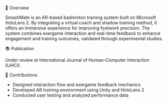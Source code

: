 <div class="section-card">
  <div class="section-title">🧩 Overview</div>
  <p>
    SmashMate is an AR-based badminton training system built on Microsoft HoloLens 2. 
    By integrating a virtual coach and shadow training method, it offers an immersive experience 
    for improving footwork precision. The system combines exergame interaction and real-time feedback 
    to enhance engagement and training outcomes, validated through experimental studies.
  </p>
</div>

<div class="section-card">
  <div class="section-title">📚 Publication</div>
  <p class="pub-item subtle">
    Under review at <span class="pub-venue">International Journal of Human–Computer Interaction (IJHCI)</span>.
  </p>
</div>

<div class="section-card">
  <div class="section-title">🎯 Contributions</div>
  <ul class="tight-list">
    <li>Designed interaction flow and exergame feedback mechanics</li>
    <li>Developed AR training environment using Unity and HoloLens 2</li>
    <li>Conducted user testing and analyzed performance data</li>
  </ul>
</div>
